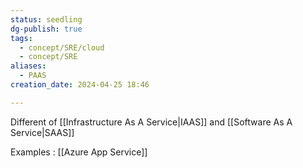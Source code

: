 ```yaml
---
status: seedling
dg-publish: true
tags:
  - concept/SRE/cloud
  - concept/SRE
aliases:
  - PAAS
creation_date: 2024-04-25 18:46

---
```

Different of  [[Infrastructure As A Service|IAAS]] and [[Software As A Service|SAAS]]

Examples :  [[Azure App Service]]
